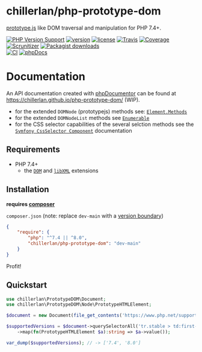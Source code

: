# chillerlan/php-prototype-dom
[prototype.js](http://api.prototypejs.org/dom/) like DOM traversal and manipulation for PHP 7.4+.

[![PHP Version Support][php-badge]][php]
[![version][packagist-badge]][packagist]
[![license][license-badge]][license]
[![Travis][travis-badge]][travis]
[![Coverage][coverage-badge]][coverage]
[![Scrunitizer][scrutinizer-badge]][scrutinizer]
[![Packagist downloads][downloads-badge]][downloads]<br/>
[![CI][gh-action-badge]][gh-action]
[![phpDocs][gh-docs-badge]][gh-docs]

[php-badge]: https://img.shields.io/packagist/php-v/chillerlan/php-prototype-dom?logo=php&color=8892BF
[php]: https://www.php.net/supported-versions.php
[packagist-badge]: https://img.shields.io/packagist/v/chillerlan/php-prototype-dom.svg?logo=packagist
[packagist]: https://packagist.org/packages/chillerlan/php-prototype-dom
[license-badge]: https://img.shields.io/github/license/chillerlan/php-prototype-dom.svg
[license]: https://github.com/chillerlan/php-prototype-dom/blob/main/LICENSE
[travis-badge]: https://img.shields.io/travis/chillerlan/php-prototype-dom/main.svg?logo=travis
[travis]: https://travis-ci.com/github/chillerlan/php-prototype-dom
[coverage-badge]: https://img.shields.io/codecov/c/github/chillerlan/php-prototype-dom.svg?logo=codecov
[coverage]: https://codecov.io/github/chillerlan/php-prototype-dom
[scrutinizer-badge]: https://img.shields.io/scrutinizer/g/chillerlan/php-prototype-dom.svg?logo=scrutinizer
[scrutinizer]: https://scrutinizer-ci.com/g/chillerlan/php-prototype-dom
[downloads-badge]: https://img.shields.io/packagist/dt/chillerlan/php-prototype-dom.svg?logo=packagist
[downloads]: https://packagist.org/packages/chillerlan/php-prototype-dom/stats
[gh-action-badge]: https://github.com/chillerlan/php-prototype-dom/workflows/CI/badge.svg
[gh-action]: https://github.com/chillerlan/php-prototype-dom/actions?query=workflow%3A%22CI%22
[gh-docs-badge]: https://github.com/chillerlan/php-prototype-dom/workflows/Docs/badge.svg
[gh-docs]: https://github.com/chillerlan/php-prototype-dom/actions?query=workflow%3ADocs

# Documentation

An API documentation created with [phpDocumentor](https://www.phpdoc.org/) can be found at https://chillerlan.github.io/php-prototype-dom/ (WIP).

- for the extended `DOMNode` (prototypejs) methods see: [`Element.Methods`](http://api.prototypejs.org/dom/Element/Methods/)
- for the extended `DOMNodeList` methods see [`Enumerable`](http://api.prototypejs.org/language/Enumerable/)
- for the CSS selector capabilities of the several selction methods see the [`Symfony CssSelector Component`](https://symfony.com/doc/current/components/css_selector.html) documentation

## Requirements
- PHP 7.4+
  - the [`DOM`](https://www.php.net/manual/book.dom.php) and [`libXML`](https://www.php.net/manual/de/book.libxml.php) extensions

## Installation
**requires [composer](https://getcomposer.org)**

`composer.json` (note: replace `dev-main` with a [version boundary](https://getcomposer.org/doc/articles/versions.md))
```json
{
	"require": {
		"php": "^7.4 || ^8.0",
		"chillerlan/php-prototype-dom": "dev-main"
	}
}
```
Profit!

## Quickstart

```php
use chillerlan\PrototypeDOM\Document;
use chillerlan\PrototypeDOM\Node\PrototypeHTMLElement;

$document = new Document(file_get_contents('https://www.php.net/supported-versions.php'));

$supportedVersions = $document->querySelectorAll('tr.stable > td:first-of-type > a')
	->map(fn(PrototypeHTMLElement $a):string => $a->value());

var_dump($supportedVersions); // -> ['7.4', '8.0']
```
